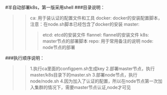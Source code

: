 #半自动部署k8s，第一版采用shell
###目录说明：
>>ca: 用于装认证的配置文件和工具
>>docker: docker的安装配置脚本，注意：在node.sh脚本已经包含了docker的安装
>>master:
>>>etcd: etcd的安装文件
>>>flannel: flannel的安装文件
>>>k8s: master节点的部署脚本
>>>repo: 用于常用备注的说明
>>node: node节点的部署 
	

###执行顺序说明：
>>1.执行ca里面的configpem.sh生成key
>>2.部署master节点，执行master/k8s目录下的master.sh
>>3.部署node节点，执行node/node.sh
>>4.因为加入了认证的配置，所以在node节点第一次加入集群的情况下，需要master节点认证,node才可见